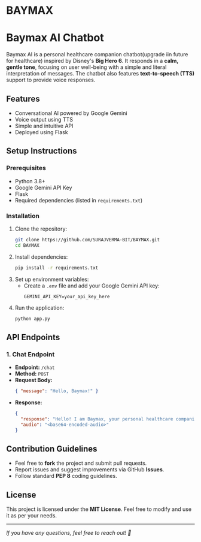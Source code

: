 # BAYMAX
# Baymax AI Chatbot

Baymax AI is a personal healthcare companion chatbot(upgrade iin future for healthcare) inspired by Disney's **Big Hero 6**. It responds in a **calm, gentle tone**, focusing on user well-being with a simple and literal interpretation of messages. The chatbot also features **text-to-speech (TTS)** support to provide voice responses.

## Features
- Conversational AI powered by Google Gemini
- Voice output using TTS
- Simple and intuitive API
- Deployed using Flask

## Setup Instructions

### Prerequisites
- Python 3.8+
- Google Gemini API Key
- Flask
- Required dependencies (listed in `requirements.txt`)

### Installation
1. Clone the repository:
   ```sh
   git clone https://github.com/SURAJVERMA-BIT/BAYMAX.git
   cd BAYMAX
   ```
2. Install dependencies:
   ```sh
   pip install -r requirements.txt
   ```
3. Set up environment variables:
   - Create a `.env` file and add your Google Gemini API key:
     ```
     GEMINI_API_KEY=your_api_key_here
     ```
4. Run the application:
   ```sh
   python app.py
   ```

## API Endpoints
### 1. Chat Endpoint
- **Endpoint:** `/chat`
- **Method:** `POST`
- **Request Body:**
  ```json
  { "message": "Hello, Baymax!" }
  ```
- **Response:**
  ```json
  {
    "response": "Hello! I am Baymax, your personal healthcare companion.",
    "audio": "<base64-encoded-audio>"
  }
  ```

## Contribution Guidelines
- Feel free to **fork** the project and submit pull requests.
- Report issues and suggest improvements via GitHub **Issues**.
- Follow standard **PEP 8** coding guidelines.

## License
This project is licensed under the **MIT License**. Feel free to modify and use it as per your needs.

---
_If you have any questions, feel free to reach out! 🚀_